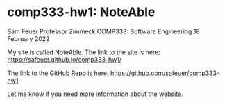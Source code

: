 # comp333-hw1: NoteAble

Sam Feuer
Professor Zimmeck
COMP333: Software Engineering
18 February 2022

My site is called NoteAble. The link to the site is here: https://safeuer.github.io/comp333-hw1/ 

The link to the GitHub Repo is here: https://github.com/safeuer/comp333-hw1

Let me know if you need more information about the website.
